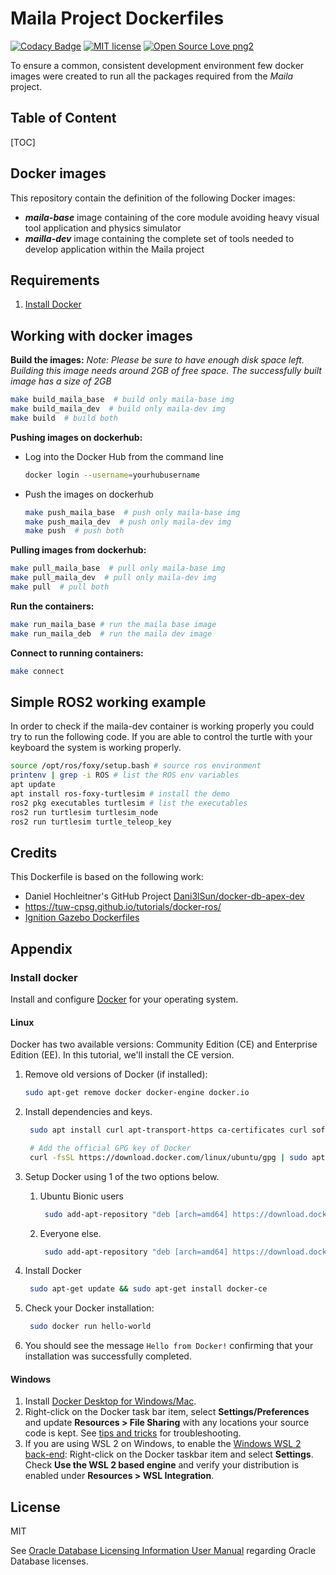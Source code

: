 # Maila Project Dockerfiles

[![Codacy Badge](https://api.codacy.com/project/badge/Grade/4eaea9585d914f7baff0397e2bedeb44)](https://app.codacy.com/gh/Mailamaca/Maila_docker?utm_source=github.com&utm_medium=referral&utm_content=Mailamaca/Maila_docker&utm_campaign=Badge_Grade)
[![MIT license](https://img.shields.io/badge/License-MIT-blue.svg)](https://lbesson.mit-license.org/)
[![Open Source Love png2](https://badges.frapsoft.com/os/v2/open-source.png?v=103)](https://github.com/ellerbrock/open-source-badges/)

To ensure a common, consistent development environment few docker images were created to run all the packages required from the *Maila* project.

## Table of Content

[TOC]

## Docker images

This repository contain the definition of the following Docker images:

* ***maila-base*** image containing of the core module avoiding heavy visual tool application and physics simulator
* ***mailla-dev*** image containing the complete set of tools needed to develop application within the Maila project

## Requirements

  1. [Install Docker](https://github.com/ignitionrobotics/ign-gazebo/blob/ign-gazebo4/docker/README.md#Install-Docker)

## Working with docker images

**Build the images:** *Note: Please be sure to have enough disk space left. Building this image needs around 2GB of free space. The successfully built image has a size of 2GB*

```sh
make build_maila_base  # build only maila-base img
make build_maila_dev  # build only maila-dev img
make build  # build both
```

**Pushing images on dockerhub:**

* Log into the Docker Hub from the command line

  ```sh
  docker login --username=yourhubusername
  ```

* Push the images on dockerhub

  ```sh
  make push_maila_base  # push only maila-base img
  make push_maila_dev  # push only maila-dev img
  make push  # push both
  ```

**Pulling images from dockerhub:**

```sh
make pull_maila_base  # pull only maila-base img
make pull_maila_dev  # pull only maila-dev img
make pull  # pull both
```

**Run the containers:**

```sh
make run_maila_base # run the maila base image
make run_maila_deb  # run the maila dev image
```

**Connect to running containers:**

```sh
make connect
```

## Simple ROS2 working example

In order to check if the maila-dev container is working properly you could try to run the following code. If you are able to control the turtle with your keyboard the system is working properly.

``` bash
source /opt/ros/foxy/setup.bash # source ros environment
printenv | grep -i ROS # list the ROS env variables
apt update
apt install ros-foxy-turtlesim # install the demo
ros2 pkg executables turtlesim # list the executables
ros2 run turtlesim turtlesim_node
ros2 run turtlesim turtle_teleop_key
```

## Credits

This Dockerfile is based on the following work:

* Daniel Hochleitner's GitHub Project [ Dani3lSun/docker-db-apex-dev](https://github.com/Dani3lSun/docker-db-apex-dev)
* https://tuw-cpsg.github.io/tutorials/docker-ros/
* [Ignition Gazebo Dockerfiles](https://github.com/ignitionrobotics/ign-gazebo/blob/ign-gazebo4/docker/README.md)

## Appendix

### Install docker

Install and configure [Docker](https://www.docker.com/get-started) for your operating system.

#### Linux

Docker has two available versions: Community Edition (CE) and  Enterprise Edition (EE). In this tutorial, we'll install the CE version.

  1. Remove old versions of Docker (if installed):

     ```sh
     sudo apt-get remove docker docker-engine docker.io
     ```

  2. Install dependencies and keys.

     ```sh
      sudo apt install curl apt-transport-https ca-certificates curl software-properties-common

      # Add the official GPG key of Docker
      curl -fsSL https://download.docker.com/linux/ubuntu/gpg | sudo apt-key add -
     ```

  3. Setup Docker using 1 of the two options below.

      1. Ubuntu Bionic users

         ```sh
          sudo add-apt-repository "deb [arch=amd64] https://download.docker.com/linux/ubuntu $(lsb_release -cs) edge"
         ```

      2. Everyone else.

         ```sh
          sudo add-apt-repository "deb [arch=amd64] https://download.docker.com/linux/ubuntu $(lsb_release -cs) stable"
         ```

  4. Install Docker

     ```sh
      sudo apt-get update && sudo apt-get install docker-ce
     ```

  5. Check your Docker installation:

     ```sh
      sudo docker run hello-world
     ```

  6. You should see the message `Hello from Docker!` confirming that your installation was successfully completed.

#### Windows

  1. Install [Docker Desktop for Windows/Mac](https://www.docker.com/products/docker-desktop).
  2. Right-click on the Docker task bar item, select **Settings/Preferences** and update **Resources > File Sharing** with any locations your source code is kept. See [tips and tricks](https://code.visualstudio.com/docs/remote/troubleshooting#_container-tips) for troubleshooting.
  3. If you are using WSL 2 on Windows, to enable the [Windows WSL 2 back-end](https://aka.ms/vscode-remote/containers/docker-wsl2): Right-click on the Docker taskbar item and select **Settings**. Check **Use the WSL 2 based engine** and verify your distribution is enabled under **Resources > WSL Integration**.

## License

MIT

See [Oracle Database Licensing Information User Manual](https://docs.oracle.com/database/122/DBLIC/Licensing-Information.htm#DBLIC-GUID-B6113390-9586-46D7-9008-DCC9EDA45AB4) regarding Oracle Database licenses.
